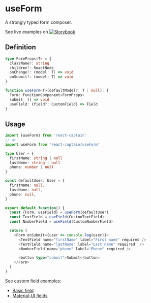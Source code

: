 # useForm

A strongly typed form composer.

See live examples on [![Storybook](https://cdn.jsdelivr.net/gh/storybooks/brand@master/badge/badge-storybook.svg)](https://react-captain.soywod.me/?selectedKind=useForm&selectedStory=Basic&full=0&addons=1&stories=1&panelRight=0&addonPanel=storybook%2Factions%2Factions-panel)

## Definition

```typescript
type FormProps<T> = {
  className?: string
  children?: ReactNode
  onChange?: (model: T) => void
  onSubmit?: (model: T) => void
}

function useForm<T>(defaultModel?: T | null): {
  Form: FunctionComponent<FormProps>
  submit: () => void
  useField: (field?: CustomField) => Field
}
```

## Usage

```typescript
import {useForm} from 'react-captain'
// or
import useForm from 'react-captain/useForm'

type User = {
  firstName: string | null
  lastName: string | null
  phone: number | null
}

const defaultUser: User = {
  firstName: null,
  lastName: null,
  phone: null,
}

export default function() {
  const {Form, useField} = useForm(defaultUser)
  const TextField = useField(CustomTextField)
  const NumberField = useField(CustomNumberField)

  return (
    <Form onSubmit={user => console.log(user)}>
      <TextField name="firstName" label="First name" required />
      <TextField name="lastName" label="Last name" required  />
      <NumberField name="phone" label="Phone" required />

      <button type="submit">Submit</button>
    </Form>
  )
}
```

See custom field examples:
  - [Basic field](https://github.com/soywod/react-captain/tree/master/storybook/src/useForm/basic).
  - [Material-UI fields](https://github.com/soywod/react-captain/tree/master/storybook/src/useForm/material-ui)
